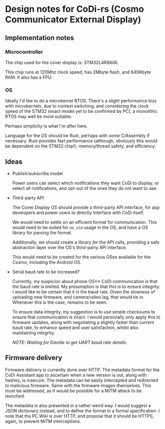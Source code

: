 Design notes for CoDi-rs (Cosmo Communicator External Display)
==============================================================

## Implementation notes

### Microcontroller

The chip used for the cover display is: STM32L4R9AII6.

This chip runs at 120Mhz clock speed, has 2Mbyte flash, and 640Kbyte
RAM. It also has a FPU.

### OS

Ideally I'd like to do a microkernel RTOS. There's a slight
performance loss with microkernels, due to context switching, and
considering the clock speed of the STM32 (exact model yet to be
confirmed by PC), a monolithic RTOS may well be more suitable.

Perhaps simplicity is what I'm after here.

Language for the OS should be Rust, perhaps with some C/Assembly if
necessary. Rust provides fast performance (although, obviously this
would be dependent on the STM32 chip!), memory/thread safety, and
efficiency.

## Ideas

- Publish/subscribe model

    Power users can select which notifications they want CoDi to
    display, or select all notifications, and opt-out of the ones they
    do not want to see.

- Third-party API

    The Cover Display OS should provide a third-party API interface,
    for app developers and power users to directly interface with CoDi
    itself.

    We would need to settle on an efficient format for
    communication. This would need to be suited for `no_std` usage in
    the OS, and have a OS library for parsing the format.

    Additionally, we should create a library _for_ the API calls,
    providing a safe abstraction layer over the OS's third-party API
    interface.

    This would need to be created for the various OSes available for
    the Cosmo, including the Android OS.

- Serial baud rate to be increased?

    Currently, my suspicion about phone OS<-> CoDi communication is
    that the baud rate is limited. My presumption is that this is to
    ensure integrity. I would like to be certain that it _is_ the baud
    rate. Given the slowness of uploading new firmware, and
    camera/video lag, that would tie in. Whenever this is the case,
    remains to be seen.

    To ensure data integrity, my suggestion is to use simple checksums
    to ensure that communication is intact. I would personally only
    apply this to firmware updates, along with negotiating a slightly
    faster than current baud rate, to enhance speed and user
    satisfaction, whilst also maintaining integrity.

    _NOTE: Waiting for Davide to get UART baud rate details._


## Firmware delivery

Firmware delivery is currently done over HTTP. The metadata format for
the CoDi Assistant app to ascertain when a new version is out, along
with hashes, is insecure. The metadata can be easily intercepted and
redirected to malicious firmware. Same with the firmware images
themselves. This must be addressed, as it would be possible for a MiTM
attack to be launched.

The metadata is also presented in a rather weird way. I would suggest
a JSON dictionary instead, and to define the format in a formal
specification. I note that the PC Wiki is over HTTP, and propose that
it should be HTTPS, again, to prevent MiTM interceptions.
